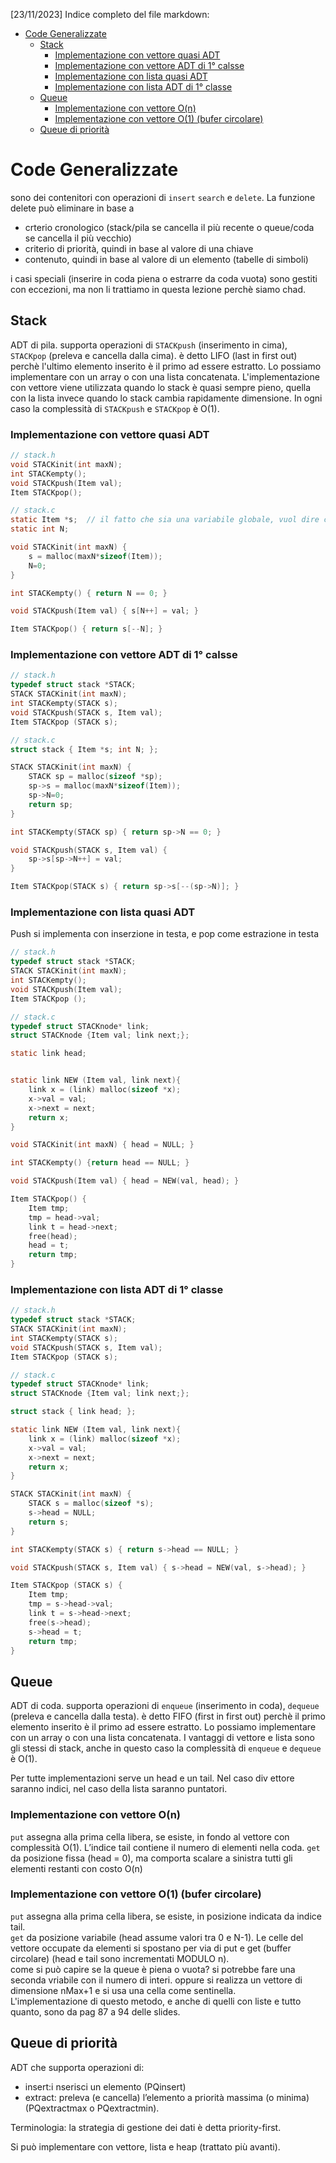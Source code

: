 [23/11/2023] Indice completo del file markdown:
- [Code Generalizzate](#code-generalizzate)
  - [Stack](#stack)
    - [Implementazione con vettore quasi ADT](#implementazione-con-vettore-quasi-adt)
    - [Implementazione con vettore ADT di 1° calsse](#implementazione-con-vettore-adt-di-1-calsse)
    - [Implementazione con lista quasi ADT](#implementazione-con-lista-quasi-adt)
    - [Implementazione con lista ADT di 1° classe](#implementazione-con-lista-adt-di-1-classe)
  - [Queue](#queue)
    - [Implementazione con vettore O(n)](#implementazione-con-vettore-on)
    - [Implementazione con vettore O(1) (bufer circolare)](#implementazione-con-vettore-o1-bufer-circolare)
  - [Queue di priorità](#queue-di-priorità)

# Code Generalizzate
sono dei contenitori con operazioni di `insert` `search` e `delete`. La funzione delete può eliminare in base a 
- crterio cronologico (stack/pila se cancella il più recente o queue/coda se cancella il più vecchio)
- criterio di priorità, quindi in base al valore di una chiave
- contenuto, quindi in base al valore di un elemento (tabelle di simboli)

i casi speciali (inserire in coda piena o estrarre da coda vuota) sono gestiti con eccezioni, ma non li trattiamo in questa lezione perchè siamo chad.

## Stack
ADT di pila. supporta operazioni di `STACKpush` (inserimento in cima), `STACKpop` (preleva e cancella dalla cima). è detto LIFO (last in first out) perchè l'ultimo elemento inserito è il primo ad essere estratto. Lo possiamo implementare con un array o con una lista concatenata. L'implementazione con vettore viene utilizzata quando lo stack è quasi sempre pieno, quella con la lista invece quando lo stack cambia rapidamente dimensione. In ogni caso la complessità di `STACKpush` e `STACKpop` è O(1).

### Implementazione con vettore quasi ADT
```c
// stack.h
void STACKinit(int maxN);
int STACKempty();
void STACKpush(Item val);
Item STACKpop();
```
```c
// stack.c
static Item *s;  // il fatto che sia una variabile globale, vuol dire che il main può generare solo uno stack, non più di uno.
static int N;

void STACKinit(int maxN) {
    s = malloc(maxN*sizeof(Item));
    N=0;
}

int STACKempty() { return N == 0; }

void STACKpush(Item val) { s[N++] = val; }

Item STACKpop() { return s[--N]; }
```
### Implementazione con vettore ADT di 1° calsse
```c
// stack.h
typedef struct stack *STACK;
STACK STACKinit(int maxN);
int STACKempty(STACK s);
void STACKpush(STACK s, Item val);
Item STACKpop (STACK s);
```
```c
// stack.c
struct stack { Item *s; int N; };

STACK STACKinit(int maxN) {
    STACK sp = malloc(sizeof *sp);
    sp->s = malloc(maxN*sizeof(Item));
    sp->N=0;
    return sp;
}

int STACKempty(STACK sp) { return sp->N == 0; }

void STACKpush(STACK s, Item val) {
    sp->s[sp->N++] = val;
}

Item STACKpop(STACK s) { return sp->s[--(sp->N)]; }
```
### Implementazione con lista quasi ADT
Push si implementa con inserzione in testa, e pop come estrazione in testa
```c
// stack.h
typedef struct stack *STACK;
STACK STACKinit(int maxN);
int STACKempty();
void STACKpush(Item val);
Item STACKpop ();
```
```c
// stack.c
typedef struct STACKnode* link;
struct STACKnode {Item val; link next;};

static link head;


static link NEW (Item val, link next){
    link x = (link) malloc(sizeof *x);
    x->val = val;
    x->next = next;
    return x;
}

void STACKinit(int maxN) { head = NULL; }

int STACKempty() {return head == NULL; }

void STACKpush(Item val) { head = NEW(val, head); }

Item STACKpop() {
    Item tmp;
    tmp = head->val;
    link t = head->next;
    free(head);
    head = t;
    return tmp;
}
```

### Implementazione con lista ADT di 1° classe
```c
// stack.h
typedef struct stack *STACK;
STACK STACKinit(int maxN);
int STACKempty(STACK s);
void STACKpush(STACK s, Item val);
Item STACKpop (STACK s);
```
```c
// stack.c
typedef struct STACKnode* link;
struct STACKnode {Item val; link next;};

struct stack { link head; };

static link NEW (Item val, link next){
    link x = (link) malloc(sizeof *x);
    x->val = val;
    x->next = next;
    return x;
}

STACK STACKinit(int maxN) {
    STACK s = malloc(sizeof *s);
    s->head = NULL;
    return s;
}

int STACKempty(STACK s) { return s->head == NULL; }

void STACKpush(STACK s, Item val) { s->head = NEW(val, s->head); }

Item STACKpop (STACK s) {
    Item tmp;
    tmp = s->head->val;
    link t = s->head->next;
    free(s->head);
    s->head = t;
    return tmp;
}
```

## Queue
ADT di coda. supporta operazioni di `enqueue` (inserimento in coda), `dequeue` (preleva e cancella dalla testa). è detto FIFO (first in first out) perchè il primo elemento inserito è il primo ad essere estratto. Lo possiamo implementare con un array o con una lista concatenata.
I vantaggi di vettore e lista sono gli stessi di stack, anche in questo caso la complessità di `enqueue` e `dequeue` è O(1).

Per tutte implementazioni serve un head e un tail. Nel caso div ettore saranno indici, nel caso della lista saranno puntatori.

### Implementazione con vettore O(n)
`put` assegna alla prima cella libera, se esiste, in fondo al vettore con complessità O(1). L’indice tail contiene il numero di elementi nella coda. `get` da posizione fissa (head = 0), ma comporta scalare a sinistra tutti gli elementi restanti con costo O(n)

### Implementazione con vettore O(1) (bufer circolare)
`put` assegna alla prima cella libera, se esiste, in posizione indicata da indice tail.\
`get` da posizione variabile (head assume valori tra 0 e N-1). Le celle del vettore occupate da elementi si spostano per via di put e get (buffer circolare) (head e tail sono incrementati MODULO n).\
come si può capire se la queue è piena o vuota? si potrebbe fare una seconda vriabile con il numero di interi. oppure si realizza un vettore di dimensione nMax+1 e si usa una cella come sentinella.\
L'implementazione di questo metodo, e anche di quelli con liste e tutto quanto, sono da pag 87 a 94 delle slides.

## Queue di priorità
ADT che supporta operazioni di:
- insert:i nserisci un elemento (PQinsert)
- extract: preleva (e cancella) l’elemento a priorità massima (o minima) (PQextractmax o PQextractmin).

Terminologia: la strategia di gestione dei dati è detta priority-first.

Si può implementare con vettore, lista e heap (trattato più avanti).

